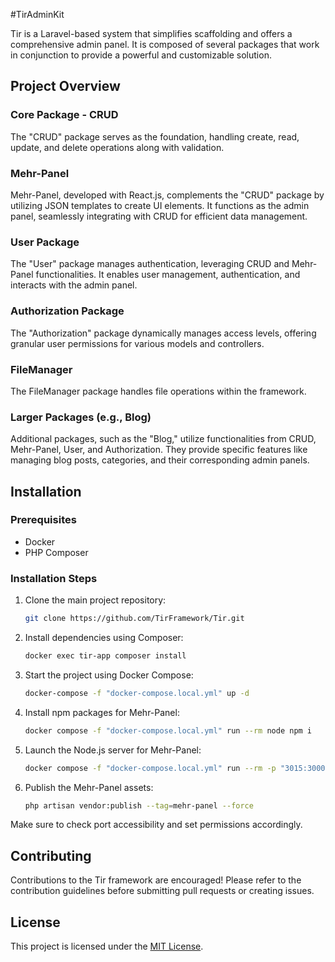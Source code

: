 #TirAdminKit

Tir is a Laravel-based system that simplifies scaffolding and offers a comprehensive admin panel. It is composed of several packages that work in conjunction to provide a powerful and customizable solution.

## Project Overview

### Core Package - CRUD

The "CRUD" package serves as the foundation, handling create, read, update, and delete operations along with validation.

### Mehr-Panel

Mehr-Panel, developed with React.js, complements the "CRUD" package by utilizing JSON templates to create UI elements. It functions as the admin panel, seamlessly integrating with CRUD for efficient data management.

### User Package

The "User" package manages authentication, leveraging CRUD and Mehr-Panel functionalities. It enables user management, authentication, and interacts with the admin panel.

### Authorization Package

The "Authorization" package dynamically manages access levels, offering granular user permissions for various models and controllers.

### FileManager

The FileManager package handles file operations within the framework.

### Larger Packages (e.g., Blog)

Additional packages, such as the "Blog," utilize functionalities from CRUD, Mehr-Panel, User, and Authorization. They provide specific features like managing blog posts, categories, and their corresponding admin panels.

## Installation

### Prerequisites

- Docker
- PHP Composer

### Installation Steps

1. Clone the main project repository:

    ```bash
    git clone https://github.com/TirFramework/Tir.git
    ```

2. Install dependencies using Composer:

    ```bash
    docker exec tir-app composer install
    ```

3. Start the project using Docker Compose:

    ```bash
    docker-compose -f "docker-compose.local.yml" up -d
    ```

4. Install npm packages for Mehr-Panel:

    ```bash
    docker compose -f "docker-compose.local.yml" run --rm node npm i
    ```

5. Launch the Node.js server for Mehr-Panel:

    ```bash
    docker compose -f "docker-compose.local.yml" run --rm -p "3015:3000" node npm run start
    ```

6. Publish the Mehr-Panel assets:

    ```bash
    php artisan vendor:publish --tag=mehr-panel --force
    ```

Make sure to check port accessibility and set permissions accordingly.

## Contributing

Contributions to the Tir framework are encouraged! Please refer to the contribution guidelines before submitting pull requests or creating issues.

## License

This project is licensed under the [MIT License](LICENSE).
